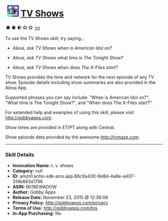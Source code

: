 # &nbsp;<img src="skill_icon" alt="TV Shows icon" width="36"> [TV Shows](http://alexa.amazon.com/#skills/amzn1.echo-sdk-ams.app.86c9a430-8e8d-4a8e-a407-314b863a1796)
![2.4 stars](../../images/ic_star_black_18dp_1x.png)![2.4 stars](../../images/ic_star_black_18dp_1x.png)![2.4 stars](../../images/ic_star_half_black_18dp_1x.png)![2.4 stars](../../images/ic_star_border_black_18dp_1x.png)![2.4 stars](../../images/ic_star_border_black_18dp_1x.png) 20

To use the TV Shows skill, try saying...

* *Alexa, ask TV Shows when is American Idol on?*

* *Alexa, ask TV Shows what time is The Tonight Show?*

* *Alexa, ask TV Shows when does The X-Files start?*

TV Shows provides the time and network for the next episode of any TV show. Episode details including show summaries are also provided in the Alexa App.

Supported phrases you can say include: "When is American Idol on?", "What time is The Tonight Show?", and "When does The X-Files start?".

For extended help and examples of using this skill, please visit http://gobbyapps.com.

Show times are provided in ET/PT along with Central.

Show episode data provided by the awesome http://tvmaze.com.

***

### Skill Details

* **Invocation Name:** t. v. shows
* **Category:** null
* **ID:** amzn1.echo-sdk-ams.app.86c9a430-8e8d-4a8e-a407-314b863a1796
* **ASIN:** B018EWAOOW
* **Author:** Gobby Apps
* **Release Date:** November 23, 2015 @ 12:36:08
* **Privacy Policy:** http://gobbyapps.com/privacy
* **Terms of Use:** http://gobbyapps.com/tos
* **In-App Purchasing:** No
